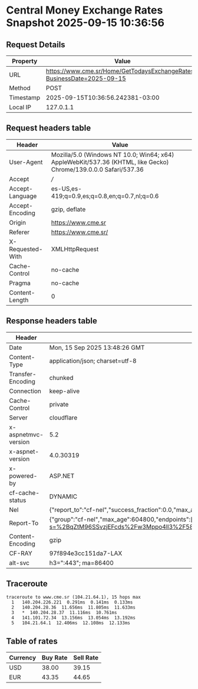 # Central Money Exchange Rates Snapshot 2025-09-15 10:36:56
## Request Details

| Property | Value |
|----------|-------|
| URL | https://www.cme.sr/Home/GetTodaysExchangeRates/?BusinessDate=2025-09-15 |
| Method | POST |
| Timestamp | 2025-09-15T10:36:56.242381-03:00 |
| Local IP | 127.0.1.1 |
    
## Request headers table

| Header | Value |
|--------|-------|
| User-Agent | Mozilla/5.0 (Windows NT 10.0; Win64; x64) AppleWebKit/537.36 (KHTML, like Gecko) Chrome/139.0.0.0 Safari/537.36 |
| Accept | */* |
| Accept-Language | es-US,es-419;q=0.9,es;q=0.8,en;q=0.7,nl;q=0.6 |
| Accept-Encoding | gzip, deflate |
| Origin | https://www.cme.sr |
| Referer | https://www.cme.sr/ |
| X-Requested-With | XMLHttpRequest |
| Cache-Control | no-cache |
| Pragma | no-cache |
| Content-Length | 0 |

    
## Response headers table
| Header | Value |
|--------|-------|
| Date | Mon, 15 Sep 2025 13:48:26 GMT |
| Content-Type | application/json; charset=utf-8 |
| Transfer-Encoding | chunked |
| Connection | keep-alive |
| Cache-Control | private |
| Server | cloudflare |
| x-aspnetmvc-version | 5.2 |
| x-aspnet-version | 4.0.30319 |
| x-powered-by | ASP.NET |
| cf-cache-status | DYNAMIC |
| Nel | {"report_to":"cf-nel","success_fraction":0.0,"max_age":604800} |
| Report-To | {"group":"cf-nel","max_age":604800,"endpoints":[{"url":"https://a.nel.cloudflare.com/report/v4?s=%2BqZtM96SSvzjEFcds%2Fw3Mppo4ll3%2F58dTRLL8zkFPQG5Ka50%2BN2yhYhv%2BThFMi52%2BsIWL3R6S30rwrmMBqjMTfPhBSruCj6VqJQ%3D"}]} |
| Content-Encoding | gzip |
| CF-RAY | 97f894e3cc151da7-LAX |
| alt-svc | h3=":443"; ma=86400 |

## Traceroute 

```
traceroute to www.cme.sr (104.21.64.1), 15 hops max
  1   140.204.226.221  0.291ms  0.141ms  0.133ms 
  2   140.204.28.36  11.656ms  11.805ms  11.633ms 
  3   *  140.204.28.37  11.116ms  10.761ms 
  4   141.101.72.34  13.156ms  13.054ms  13.192ms 
  5   104.21.64.1  12.406ms  12.108ms  12.133ms 

```


## Table of rates

| Currency | Buy Rate | Sell Rate |
|----------|----------|-----------|
| USD | 38.00 | 39.15 |
| EUR | 43.35 | 44.65 |
